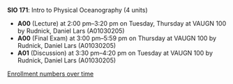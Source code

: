 **SIO 171**: Intro to Physical Oceanography (4 units)

- **A00** (Lecture) at 2:00 pm–3:20 pm on Tuesday, Thursday at VAUGN 100 by Rudnick, Daniel Lars (A01030205)
- **A00** (Final Exam) at 3:00 pm–5:59 pm on Thursday at VAUGN 100 by Rudnick, Daniel Lars (A01030205)
- **A01** (Discussion) at 3:30 pm–4:20 pm on Tuesday at VAUGN 100 by Rudnick, Daniel Lars (A01030205)

[Enrollment numbers over time](./SIO171.tsv)
